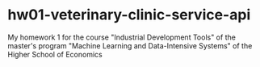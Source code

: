 # hw01-veterinary-clinic-service-api
My homework 1 for the course "Industrial Development Tools" of the master's program "Machine Learning and Data-Intensive Systems" of the Higher School of Economics

